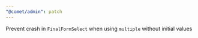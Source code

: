 ```yaml
---
"@comet/admin": patch
---
```


Prevent crash in `FinalFormSelect` when using `multiple` without initial values
